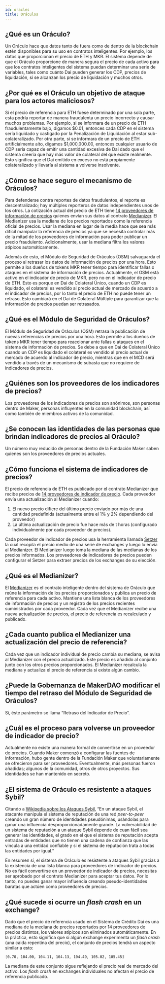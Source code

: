 ```yaml
---
id: oracles
title: Oráculos
---
```


## ¿Qué es un Oráculo?

Un Oráculo hace que datos tanto de fuera como de dentro de la blockchain estén disponibles para su uso en contratos inteligentes. Por ejemplo, los datos que proporcionan el precio de ETH y MKR. El sistema depende de que el Oráculo proporcione de manera segura el precio de cada activo para que los contratos inteligentes del sistema puedan determinar una serie de variables, tales como cuánto Dai pueden generar los CDP, precios de liquidación, si se alcanzan los precio de liquidación y muchos otros.

## ¿Por qué es el Oráculo un objetivo de ataque para los actores maliciosos?

Si el precio de referencia para ETH fuese determinado por una sola parte, esta podría reportar de manera fraudulenta un precio incorrecto y causar muchos problemas. Por ejemplo, si se informara de un precio de ETH fraudulentamente bajo, digamos $0.01, entonces cada CDP en el sistema sería liquidado y castigado por la Penalización de Liquidación al estar sub-colateralizado. Por otra parte, si se informara de un precio de ETH artificialmente alto, digamos $1,000,000.00, entonces cualquier usuario de CDP sería capaz de emitir una cantidad excesiva de Dai dado que el sistema creería que hay más valor de colateral del que existe realmente. Esto significa que el Dai emitido en exceso no está propiamente colateralizado y llevaría al sistema a volverse insolvente.

## ¿Cómo se hace seguro el mecanismo de Oráculos?

Para defenderse contra reportes de datos fraudulentos, el reporte es descentralizado; hay múltiples reporteros de datos independientes unos de los otros. La cotización actual del precio de ETH tiene [14 proveedores de información de precios](https://mkr.tools/system/feeds) quienes envían sus datos al contrato [Medianizer](https://github.com/makerdao/medianizer). El Medianizer usa la mediana de los precios reportados como la referencia oficial de precios. Usar la mediana en lugar de la media hace que sea más difícil manipular la referencia de precios ya que se necesita controlar más de la mitad de los proveedores de información para poder publicar un precio fraudulento. Adicionalmente, usar la mediana filtra los valores atípicos automáticamente.

Además de esto, el Módulo de Seguridad de Oráculos (OSM) salvaguarda el proceso al retrasar los datos de información de precios por una hora. Esto permite a los dueños de tokens MKR tener tiempo para identificar fallas o ataques en el sistema de información de precios. Actualmente, el OSM está activo en el indicador de precio de MKR, pero no en el indicador de precio de ETH. Esto es porque en Dai de Colateral Único, cuando un CDP es liquidado, el colateral es vendido al precio actual de mercado de acuerdo a el indicador de precios, por lo tanto el precio de ETH no puede tener un retraso. Esto cambiará en el Dai de Colateral Múltiple para garantizar que la información de precios puedan ser retrasados.

## ¿Qué es el Módulo de Seguridad de Oráculos?

El Módulo de Seguridad de Oráculos (OSM) retrasa la publicación de nuevas referencias de precios por una hora. Esto permite a los dueños de tokens MKR tener tiempo para reaccionar ante fallas o ataques en el sistema de información de precios. Se debe a que en Dai de Colateral Único cuando un CDP es liquidado el colateral es vendido al precio actual de mercado de acuerdo al indicador de precio, mientras que en el MCD será vendido a través de un mecanismo de subasta que no requiere de indicadores de precios.

## ¿Quiénes son los proveedores de los indicadores de precios?

Los proveedores de los indicadores de precios son anónimos, son personas dentro de Maker, personas influyentes en la comunidad blockchain, así como también de miembros activos de la comunidad.

## ¿Se conocen las identidades de las personas que brindan indicadores de precios al Oráculo?

Un número muy reducido de personas dentro de la Fundación Maker saben quienes son los proveedores de precios actuales.

## ¿Cómo funciona el sistema de indicadores de precios?

El precio de referencia de ETH es publicado por el contrato Medianizer que recibe precios de [14 proveedores de indicador de precio](https://mkr.tools/system/feeds). Cada proveedor envía una actualización al Medianizer cuando:

1. El nuevo precio difiere del último precio enviado por más de una cantidad predefinida (actualmente entre el 1% y 2% dependiendo del proveedor)
2. La última actualización de precio fue hace más de t horas (configurado individualmente por cada proveedor de precios).

Cada proveedor de indicador de precios usa la herramienta llamada [Setzer](https://github.com/makerdao/setzer) la cual recopila el precio medio de una serie de exchanges y luego lo envía al Medianizer. El Medianizer luego toma la mediana de las medianas de los precios informados. Los proveedores de indicadores de precios pueden configurar el Setzer para extraer precios de los exchanges de su elección.

## ¿Qué es el Medianizer?

El [Medianizer](https://github.com/makerdao/medianizer) es el contrato inteligente dentro del sistema de Oráculo que reúne la información de los precios proporcionados y publica un precio de referencia para cada activo. Mantiene una lista blanca de los proveedores de información de precios y un registro de los precios recientes suministrados por cada proveedor. Cada vez que el Medianizer recibe una nueva actualización de precios, el precio de referencia es recalculado y publicado.

## ¿Cada cuanto publica el Medianizer una actualización del precio de referencia?

Cada vez que un indicador individual de precio cambia su mediana, se avisa al Medianizer con el precio actualizado. Este precio es añadido al conjunto junto con los otros precios proporcionados. El Medianizer recalcula la mediana y actualiza el precio de referencia si existe algún cambio.

## ¿Puede la Gobernanza de MakerDAO modificar el tiempo del retraso del Módulo de Seguridad de Oráculos?

Si, éste parámetro se llama “Retraso del Indicador de Precio”.

## ¿Cuál es el proceso para volverse un proveedor de indicador de precio?

Actualmente no existe una manera formal de convertirse en un proveedor de precios. Cuando Maker comenzó a configurar las fuentes de información, hubo gente dentro de la Fundación Maker que voluntariamente se ofrecieron para ser proveedores. Eventualmente, más personas fueron añadidas; algunos de la comunidad, otros de otros proyectos. Sus identidades se han mantenido en secreto.

## ¿El sistema de Oráculo es resistente a ataques Sybil?

Citando a [Wikipedia sobre los Ataques Sybil](https://es.wikipedia.org/wiki/Ataque_Sybil),  “En un ataque Sybil, el atacante manipula el sistema de reputación de una red _peer-to-peer_ creando un gran número de identidades pseudónimas, usándolas para ganar una influencia desproporcionadamente grande. La vulnerabilidad de un sistema de reputación a un ataque Sybil depende de cuan fácil sea generar las identidades, el grado en el que el sistema de reputación acepta entradas de entidades que no tienen una cadena de confianza que las vincula a una entidad confiable y si el sistema de reputación trata a todas las entidades por igual.”

En resumen sí, el sistema de Oráculo es resistente a ataques Sybil gracias a la existencia de una lista blanca para proveedores de indicador de precios. No es fácil convertirse en un proveedor de indicador de precios, necesitas ser aprobado por el contrato Medianizer para aceptar tus datos. Por lo tanto, no puedes ganar mayor influencia creando pseudo-identidades baratas que actúen como proveedores de precios.

## ¿Qué sucede si ocurre un _flash crash_ en un exchange?

Dado que el precio de referencia usado en el Sistema de Crédito Dai es una mediana de la mediana de precios reportados por 14 proveedores de precios distintos, los valores atípicos son eliminados automáticamente. En la práctica, esto significa que si algún exchange experimenta un _flash crash_ (una caida repentina del precio), el conjunto de precios tendrá un aspecto similar a esto:

`[0.70, 104.00, 104.11, 104.13, 104.49, 105.02, 105.45]`

La mediana de este conjunto sigue reflejando el precio real de mercado del activo. Los _flash crash_ en exchanges individuales no afectan el precio de referencia publicado.